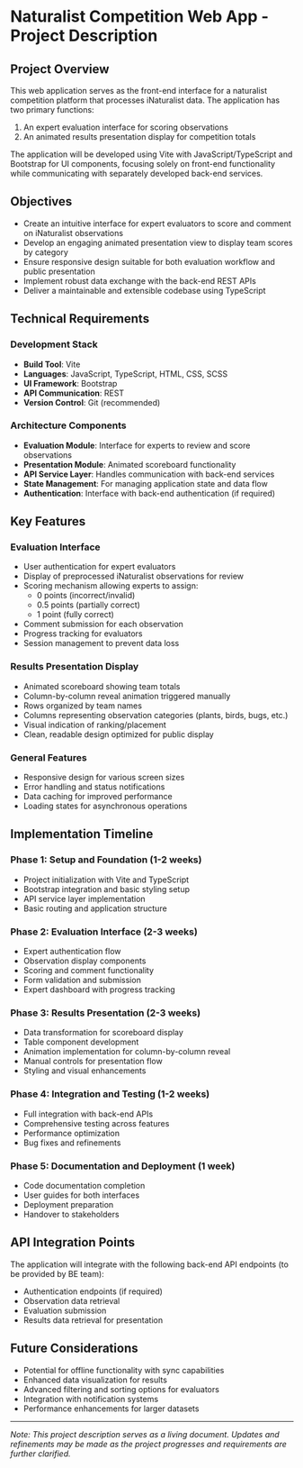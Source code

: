 # Naturalist Competition Web App - Project Description

## Project Overview

This web application serves as the front-end interface for a naturalist competition platform that processes iNaturalist data. The application has two primary functions:
1. An expert evaluation interface for scoring observations
2. An animated results presentation display for competition totals

The application will be developed using Vite with JavaScript/TypeScript and Bootstrap for UI components, focusing solely on front-end functionality while communicating with separately developed back-end services.

## Objectives

- Create an intuitive interface for expert evaluators to score and comment on iNaturalist observations
- Develop an engaging animated presentation view to display team scores by category
- Ensure responsive design suitable for both evaluation workflow and public presentation
- Implement robust data exchange with the back-end REST APIs
- Deliver a maintainable and extensible codebase using TypeScript

## Technical Requirements

### Development Stack
- **Build Tool**: Vite
- **Languages**: JavaScript, TypeScript, HTML, CSS, SCSS
- **UI Framework**: Bootstrap
- **API Communication**: REST
- **Version Control**: Git (recommended)

### Architecture Components
- **Evaluation Module**: Interface for experts to review and score observations
- **Presentation Module**: Animated scoreboard functionality
- **API Service Layer**: Handles communication with back-end services
- **State Management**: For managing application state and data flow
- **Authentication**: Interface with back-end authentication (if required)

## Key Features

### Evaluation Interface
- User authentication for expert evaluators
- Display of preprocessed iNaturalist observations for review
- Scoring mechanism allowing experts to assign:
  - 0 points (incorrect/invalid)
  - 0.5 points (partially correct)
  - 1 point (fully correct)
- Comment submission for each observation
- Progress tracking for evaluators
- Session management to prevent data loss

### Results Presentation Display
- Animated scoreboard showing team totals
- Column-by-column reveal animation triggered manually
- Rows organized by team names
- Columns representing observation categories (plants, birds, bugs, etc.)
- Visual indication of ranking/placement
- Clean, readable design optimized for public display

### General Features
- Responsive design for various screen sizes
- Error handling and status notifications
- Data caching for improved performance
- Loading states for asynchronous operations

## Implementation Timeline

### Phase 1: Setup and Foundation (1-2 weeks)
- Project initialization with Vite and TypeScript
- Bootstrap integration and basic styling setup
- API service layer implementation
- Basic routing and application structure

### Phase 2: Evaluation Interface (2-3 weeks)
- Expert authentication flow
- Observation display components
- Scoring and comment functionality
- Form validation and submission
- Expert dashboard with progress tracking

### Phase 3: Results Presentation (2-3 weeks)
- Data transformation for scoreboard display
- Table component development
- Animation implementation for column-by-column reveal
- Manual controls for presentation flow
- Styling and visual enhancements

### Phase 4: Integration and Testing (1-2 weeks)
- Full integration with back-end APIs
- Comprehensive testing across features
- Performance optimization
- Bug fixes and refinements

### Phase 5: Documentation and Deployment (1 week)
- Code documentation completion
- User guides for both interfaces
- Deployment preparation
- Handover to stakeholders

## API Integration Points

The application will integrate with the following back-end API endpoints (to be provided by BE team):
- Authentication endpoints (if required)
- Observation data retrieval
- Evaluation submission
- Results data retrieval for presentation

## Future Considerations

- Potential for offline functionality with sync capabilities
- Enhanced data visualization for results
- Advanced filtering and sorting options for evaluators
- Integration with notification systems
- Performance enhancements for larger datasets

---

*Note: This project description serves as a living document. Updates and refinements may be made as the project progresses and requirements are further clarified.*